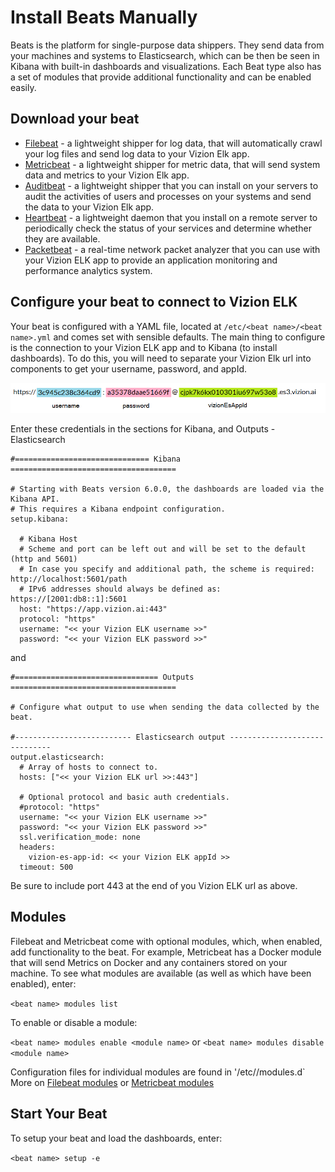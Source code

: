 # Install Beats Manually
Beats is the platform for single-purpose data shippers. They send data from your machines and systems to Elasticsearch, which can be then be seen in Kibana with built-in dashboards and visualizations. Each Beat type also has a set of modules that provide additional functionality and can be enabled easily.

## Download your beat
* [Filebeat](https://www.elastic.co/guide/en/beats/filebeat/current/filebeat-installation.html) - a lightweight shipper for log data, that will automatically crawl your log files and send log data to your Vizion Elk app.
* [Metricbeat](https://www.elastic.co/guide/en/beats/metricbeat/current/metricbeat-installation.html) - a lightweight shipper for metric data, that will send system data and metrics to your Vizion Elk app.
* [Auditbeat](https://www.elastic.co/guide/en/beats/auditbeat/current/auditbeat-installation.html) - a lightweight shipper that you can install on your servers to audit the activities of users and processes on your systems and send the data to your Vizion Elk app.
* [Heartbeat](https://www.elastic.co/guide/en/beats/heartbeat/current/heartbeat-installation.html) - a lightweight daemon that you install on a remote server to periodically check the status of your services and determine whether they are available. 
* [Packetbeat](https://www.elastic.co/guide/en/beats/packetbeat/current/packetbeat-installation.html) - a real-time network packet analyzer that you can use with your Vizion ELK app to provide an application monitoring and performance analytics system. 

## Configure your beat to connect to Vizion ELK

Your beat is configured with a YAML file, located at `/etc/<beat name>/<beat name>.yml` and comes set with sensible defaults. The main thing to configure is the connection to your Vizion ELK app and to Kibana (to install dashboards). To do this, you will need to separate your Vizion Elk url into components to get your username, password, and appId.

![graph on parsing vizion ELK URL](./assets/images/app-credentials-split.png)

Enter these credentials in the sections for Kibana, and Outputs - Elasticsearch
````
#============================== Kibana =====================================

# Starting with Beats version 6.0.0, the dashboards are loaded via the Kibana API.
# This requires a Kibana endpoint configuration.
setup.kibana:

  # Kibana Host
  # Scheme and port can be left out and will be set to the default (http and 5601)
  # In case you specify and additional path, the scheme is required: http://localhost:5601/path
  # IPv6 addresses should always be defined as: https://[2001:db8::1]:5601
  host: "https://app.vizion.ai:443"
  protocol: "https"
  username: "<< your Vizion ELK username >>"
  password: "<< your Vizion ELK password >>"
````
and
````
#================================ Outputs =====================================

# Configure what output to use when sending the data collected by the beat.

#-------------------------- Elasticsearch output ------------------------------
output.elasticsearch:
  # Array of hosts to connect to.
  hosts: ["<< your Vizion ELK url >>:443"]

  # Optional protocol and basic auth credentials.
  #protocol: "https"
  username: "<< your Vizion ELK username >>"
  password: "<< your Vizion ELK password >>"
  ssl.verification_mode: none
  headers:
    vizion-es-app-id: << your Vizion ELK appId >>
  timeout: 500
````
Be sure to include port 443 at the end of you Vizion ELK url as above.

## Modules
Filebeat and Metricbeat come with optional modules, which, when enabled, add functionality to the beat. For example, Metricbeat has a Docker module that will send Metrics on Docker and any containers stored on your machine.
To see what modules are available (as well as which have been enabled), enter:

`<beat name> modules list`

To enable or disable a module:

`<beat name> modules enable <module name>` or `<beat name> modules disable <module name>`

Configuration files for individual modules are found in '/etc/<beat name>/modules.d`
More on [Filebeat modules](https://www.elastic.co/guide/en/beats/filebeat/current/filebeat-modules-overview.html) or [Metricbeat modules](https://www.elastic.co/guide/en/beats/metricbeat/current/metricbeat-modules.html)

## Start Your Beat
To setup your beat and load the dashboards, enter:

`<beat name> setup -e`
